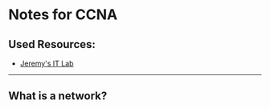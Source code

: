 # Notes for CCNA

## Used Resources:
- [Jeremy's IT Lab](https://www.youtube.com/watch?v=H8W9oMNSuwo&list=PLxbwE86jKRgMpuZuLBivzlM8s2Dk5lXBQ)

* * * 

## What is a network?

